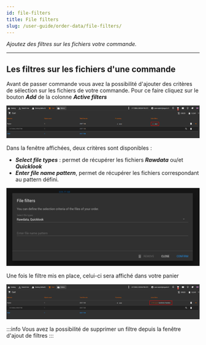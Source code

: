 ```yaml
---
id: file-filters
title: File filters
slug: /user-guide/order-data/file-filters/
---
```


*Ajoutez des filtres sur les fichiers votre commande.*

---

## Les filtres sur les fichiers d'une commande

Avant de passer commande vous avez la possibilité d'ajouter des critères de sélection sur les fichiers de votre
commande. Pour ce faire cliquez sur le bouton ***Add*** de la colonne ***Active filters***

![](./sources/file-filter-add.png)

Dans la fenêtre affichées, deux critères sont disponibles :

- ***Select file types*** : permet de récupérer les fichiers ***Rawdata*** ou/et ***Quicklook***
- ***Enter file name pattern***, permet de récupérer les fichiers correspondant au pattern défini.

![](./sources/file-filter-set.png)

Une fois le filtre mis en place, celui-ci sera affiché dans votre panier

![](./sources/file-filter-apply.png)

:::info
Vous avez la possibilité de supprimer un filtre depuis la fenêtre d'ajout de filtres
:::
